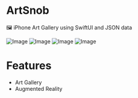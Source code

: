 # ArtSnob

🖼 iPhone Art Gallery using SwiftUI and JSON data

![Image](https://i.imgur.com/TLoUl1Pm.png)
![Image](https://i.imgur.com/UBENB5Dm.png)
![Image](https://i.imgur.com/WgrhBIzm.png)
![Image](https://i.imgur.com/5je8ATom.png)



# Features

- Art Gallery
- Augmented Reality 






